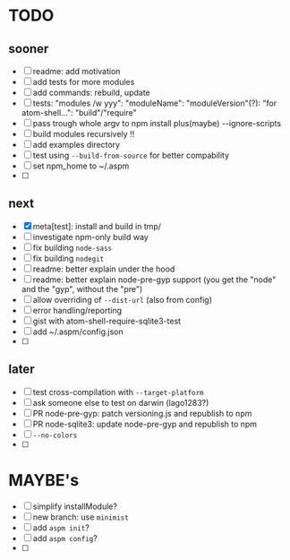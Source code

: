 # TODO

## sooner
- [ ] readme: add motivation
- [ ] add tests for more modules
- [ ] add commands: rebuild, update
- [ ] tests: "modules /w yyy": "moduleName": "moduleVersion"(?): "for atom-shell...": "build"/"require"
- [ ] pass trough whole argv to npm install plus(maybe) --ignore-scripts
- [ ] build modules recursively !!
- [ ] add examples directory
- [ ] test using `--build-from-source` for better compability
- [ ] set npm_home to ~/.aspm
- [ ] 

## next
- [x] meta[test]: install and build in tmp/
- [ ] investigate npm-only build way
- [ ] fix building `node-sass`
- [ ] fix building `nodegit`
- [ ] readme: better explain under the hood
- [ ] readme: better explain node-pre-gyp support (you get the "node" and the "gyp", without the "pre")
- [ ] allow overriding of `--dist-url` (also from config)
- [ ] error handling/reporting
- [ ] gist with atom-shell-require-sqlite3-test
- [ ] add ~/.aspm/config.json
- [ ] 

## later
- [ ] test cross-compilation with `--target-platform`
- [ ] ask someone else to test on darwin (lago1283?)
- [ ] PR node-pre-gyp: patch versioning.js and republish to npm
- [ ] PR node-sqlite3: update node-pre-gyp and republish to npm
- [ ] `--no-colors`
- [ ] 
 
# MAYBE's
- [ ] simplify installModule?
- [ ] new branch: use `minimist`
- [ ] add `aspm init`?
- [ ] add `aspm config`?
- [ ] 
